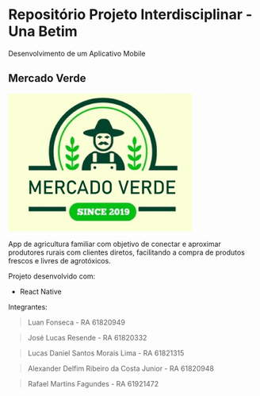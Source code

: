 # Repositório Projeto Interdisciplinar - Una Betim

Desenvolvimento de um Aplicativo Mobile

## Mercado Verde

![Logotipo do aplicativo](https://github.com/luanfonsecap/pi-2019-2/blob/master/App/MercadoVerde/src/img/logo.png?raw=true)

App de agricultura familiar com objetivo de conectar e aproximar produtores   rurais com clientes diretos, facilitando a compra de produtos frescos e livres de agrotóxicos.

Projeto desenvolvido com:
 - React Native

Integrantes: 
> Luan Fonseca - RA 61820949

> José Lucas Resende - RA 61820332

> Lucas Daniel Santos Morais Lima - RA 61821315

> Alexander Delfim Ribeiro da Costa Junior - RA 61820948

> Rafael Martins Fagundes - RA 61921472
